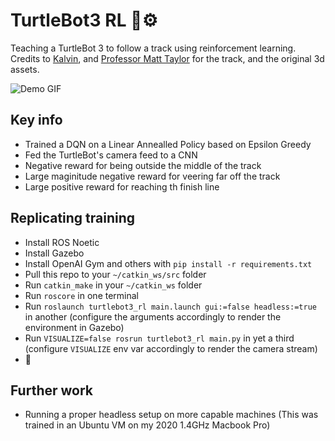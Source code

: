 # TurtleBot3 RL 🤖⚙️

Teaching a TurtleBot 3 to follow a track using reinforcement learning. Credits to [Kalvin](https://github.com/k----n), and [Professor Matt Taylor](https://drmatttaylor.net/) for the track, and the original 3d assets.

![Demo GIF](media/turtlebot3_rl.gif)

## Key info
- Trained a DQN on a Linear Annealled Policy based on Epsilon Greedy
- Fed the TurtleBot's camera feed to a CNN
- Negative reward for being outside the middle of the track
- Large maginitude negative reward for veering far off the track
- Large positive reward for reaching th finish line

## Replicating training
- Install ROS Noetic
- Install Gazebo
- Install OpenAI Gym and others with `pip install -r requirements.txt`
- Pull this repo to your `~/catkin_ws/src` folder
- Run `catkin_make` in your `~/catkin_ws` folder
- Run `roscore` in one terminal
- Run `roslaunch turtlebot3_rl main.launch gui:=false headless:=true` in another (configure the arguments accordingly to render the environment in Gazebo)
- Run `VISUALIZE=false rosrun turtlebot3_rl main.py` in yet a third (configure `VISUALIZE` env var accordingly to render the camera stream)
- 🚀

## Further work
- Running a proper headless setup on more capable machines (This was trained in an Ubuntu VM on my 2020 1.4GHz Macbook Pro)
